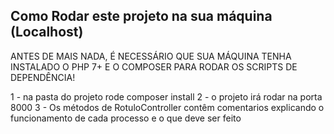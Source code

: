## Como Rodar este projeto na sua máquina (Localhost)
ANTES DE MAIS NADA, É NECESSÁRIO QUE SUA MÁQUINA TENHA INSTALADO O PHP 7+ E O COMPOSER PARA RODAR OS SCRIPTS DE DEPENDÊNCIA!

1 - na pasta do projeto rode composer install
2 -  o projeto irá rodar na porta 8000
3 - Os métodos de RotuloController contêm comentarios explicando o funcionamento de cada processo e o que deve ser feito